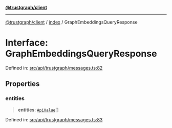 [**@trustgraph/client**](../../README.md)

***

[@trustgraph/client](../../README.md) / [index](../README.md) / GraphEmbeddingsQueryResponse

# Interface: GraphEmbeddingsQueryResponse

Defined in: [src/api/trustgraph/messages.ts:82](https://github.com/trustgraph-ai/trustgraph-ts-client/blob/edcc8c01cf9c2f58c76719d5d2aa7058546360d9/src/api/trustgraph/messages.ts#L82)

## Properties

### entities

> **entities**: [`ApiValue`](ApiValue.md)[]

Defined in: [src/api/trustgraph/messages.ts:83](https://github.com/trustgraph-ai/trustgraph-ts-client/blob/edcc8c01cf9c2f58c76719d5d2aa7058546360d9/src/api/trustgraph/messages.ts#L83)
